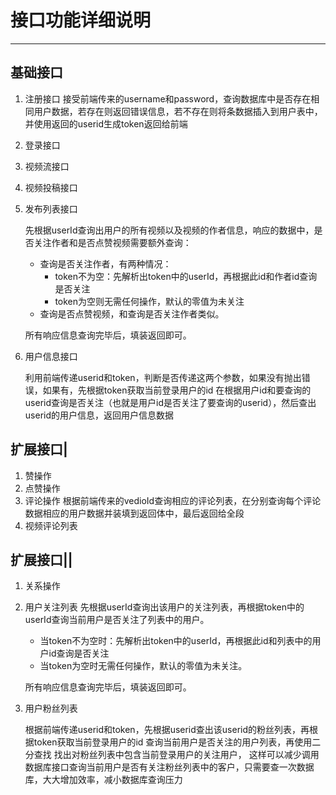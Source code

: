 # 接口功能详细说明

---

## 基础接口

1. 注册接口
    接受前端传来的username和password，查询数据库中是否存在相同用户数据，若存在则返回错误信息，若不存在则将条数据插入到用户表中，并使用返回的userid生成token返回给前端
2. 登录接口
3. 视频流接口
4. 视频投稿接口
5. 发布列表接口
    
    先根据userId查询出用户的所有视频以及视频的作者信息，响应的数据中，是否关注作者和是否点赞视频需要额外查询：
    - 查询是否关注作者，有两种情况：
      - token不为空：先解析出token中的userId，再根据此id和作者id查询是否关注
      - token为空则无需任何操作，默认的零值为未关注
    - 查询是否点赞视频，和查询是否关注作者类似。

    所有响应信息查询完毕后，填装返回即可。
    
6. 用户信息接口

    利用前端传递userid和token，判断是否传递这两个参数，如果没有抛出错误，如果有，先根据token获取当前登录用户的id
    在根据用户id和要查询的userid查询是否关注（也就是用户id是否关注了要查询的userid），然后查出userid的用户信息，返回用户信息数据
## 扩展接口|

1. 赞操作
2. 点赞操作
3. 评论操作
    根据前端传来的vedioId查询相应的评论列表，在分别查询每个评论数据相应的用户数据并装填到返回体中，最后返回给全段
4. 视频评论列表

## 扩展接口||

1. 关系操作
2. 用户关注列表
    先根据userId查询出该用户的关注列表，再根据token中的userId查询当前用户是否关注了列表中的用户。
    - 当token不为空时：先解析出token中的userId，再根据此id和列表中的用户id查询是否关注
    - 当token为空时无需任何操作，默认的零值为未关注。

    所有响应信息查询完毕后，填装返回即可。
    
3. 用户粉丝列表

    根据前端传递userid和token，先根据userid查出该userid的粉丝列表，再根据token获取当前登录用户的id
    查询当前用户是否关注的用户列表，再使用二分查找 找出对粉丝列表中包含当前登录用户的关注用户，
    这样可以减少调用数据库接口查询当前用户是否有关注粉丝列表中的客户，只需要查一次数据库，大大增加效率，减小数据库查询压力